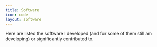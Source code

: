 ```yaml
---
title: Software
icon: code
layout: software
---
```


Here are listed the software I developed (and for some of them still am developing) or significantly contributed to.

<br>

